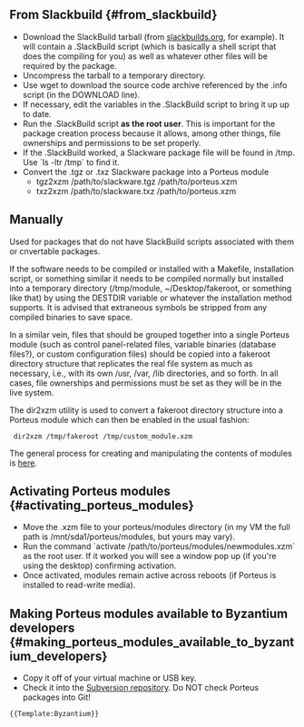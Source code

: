 ## From Slackbuild {#from_slackbuild}

-   Download the SlackBuild tarball (from
    [slackbuilds.org](http://slackbuilds.org/), for example). It will
    contain a .SlackBuild script (which is basically a shell script that
    does the compiling for you) as well as whatever other files will be
    required by the package.
-   Uncompress the tarball to a temporary directory.
-   Use wget to download the source code archive referenced by the .info
    script (in the DOWNLOAD line).
-   If necessary, edit the variables in the .SlackBuild script to bring
    it up up to date.
-   Run the .SlackBuild script **as the root user**. This is important
    for the package creation process because it allows, among other
    things, file ownerships and permissions to be set properly.
-   If the .SlackBuild worked, a Slackware package file will be found in
    /tmp. Use \`ls -ltr /tmp\` to find it.
-   Convert the .tgz or .txz Slackware package into a Porteus module
    -   tgz2xzm /path/to/slackware.tgz /path/to/porteus.xzm
    -   txz2xzm /path/to/slackware.txz /path/to/porteus.xzm

## Manually

Used for packages that do not have SlackBuild scripts associated with
them or cnvertable packages.

If the software needs to be compiled or installed with a Makefile,
installation script, or something similar it needs to be compiled
normally but installed into a temporary directory (/tmp/module,
\~/Desktop/fakeroot, or something like that) by using the DESTDIR
variable or whatever the installation method supports. It is advised
that extraneous symbols be stripped from any compiled binaries to save
space.

In a similar vein, files that should be grouped together into a single
Porteus module (such as control panel-related files, variable binaries
(database files?), or custom configuration files) should be copied into
a fakeroot directory structure that replicates the real file system as
much as necessary, i.e., with its own /usr, /var, /lib directories, and
so forth. In all cases, file ownerships and permissions must be set as
they will be in the live system.

The dir2xzm utility is used to convert a fakeroot directory structure
into a Porteus module which can then be enabled in the usual fashion:

` dir2xzm /tmp/fakeroot /tmp/custom_module.xzm`

The general process for creating and manipulating the contents of
modules is
[here](http://porteus.org/component/content/article/36-modules/56-what-are-porteus-modules.html).

## Activating Porteus modules {#activating_porteus_modules}

-   Move the .xzm file to your porteus/modules directory (in my VM the
    full path is /mnt/sda1/porteus/modules, but yours may vary).
-   Run the command \`activate /path/to/porteus/modules/newmodules.xzm\`
    as the root user. If it worked you will see a window pop up (if
    you're using the desktop) confirming activation.
-   Once activated, modules remain active across reboots (if Porteus is
    installed to read-write media).

## Making Porteus modules available to Byzantium developers {#making_porteus_modules_available_to_byzantium_developers}

-   Copy it off of your virtual machine or USB key.
-   Check it into the [Subversion
    repository](http://svn.virtadpt.net/byzantium/). Do NOT check
    Porteus packages into Git!

```{=mediawiki}
{{Template:Byzantium}}
```
